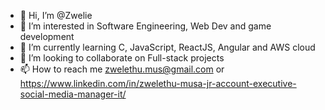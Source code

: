 - 👋 Hi, I’m @Zwelie
- 👀 I’m interested in Software Engineering, Web Dev and game development
- 🌱 I’m currently learning C, JavaScript, ReactJS, Angular and AWS cloud
- 💞️ I’m looking to collaborate on Full-stack projects
- 📫 How to reach me zwelethu.mus@gmail.com or https://www.linkedin.com/in/zwelethu-musa-jr-account-executive-social-media-manager-it/

<!---
Zwelie/Zwelie is a ✨ special ✨ repository because its `README.md` (this file) appears on your GitHub profile.
You can click the Preview link to take a look at your changes.
--->
